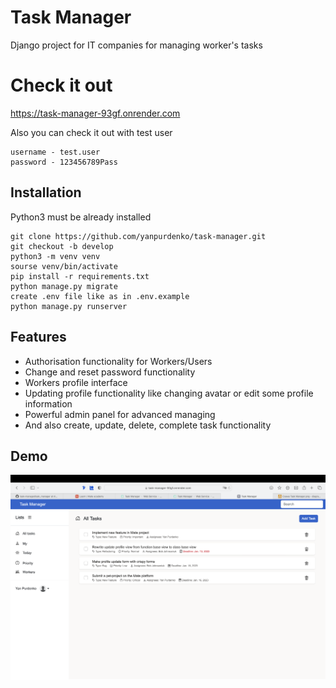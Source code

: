 # Task Manager

Django project for IT companies for managing worker's tasks


# Check it out

https://task-manager-93gf.onrender.com

Also you can check it out with test user
```shell
username - test.user
password - 123456789Pass
```

## Installation

Python3 must be already installed

```shell
git clone https://github.com/yanpurdenko/task-manager.git
git checkout -b develop
python3 -m venv venv
sourse venv/bin/activate
pip install -r requirements.txt
python manage.py migrate
create .env file like as in .env.example 
python manage.py runserver
```


## Features
- Authorisation functionality for Workers/Users
- Change and reset password functionality
- Workers profile interface
- Updating profile functionality like changing avatar or edit some profile information
- Powerful admin panel for advanced managing
- And also create, update, delete, complete task functionality


## Demo

![Website Interface](demo.png)
